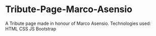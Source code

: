 # Tribute-Page-Marco-Asensio

A Tribute page made in honour of Marco Asensio.
Technologies used:
HTML
CSS
JS
Bootstrap
